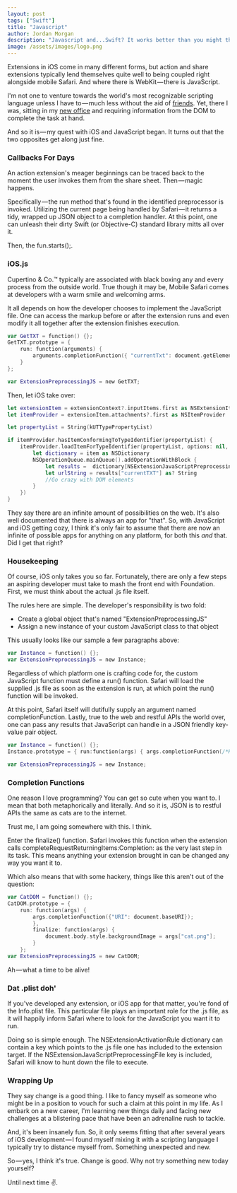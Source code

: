 ```yaml
---
layout: post
tags: ["Swift"]
title: "Javascript"
author: Jordan Morgan
description: "Javascript and...Swift? It works better than you might think, and for more than just parlor tricks."
image: /assets/images/logo.png
---
```

Extensions in iOS come in many different forms, but action and share extensions typically lend themselves quite well to being coupled right alongside mobile Safari. And where there is WebKit — there is JavaScript.

I'm not one to venture towards the world's most recognizable scripting language unless I have to — much less without the aid of [friends][2]. Yet, there I was, sitting in my [new office][3] and requiring information from the DOM to complete the task at hand.

And so it is — my quest with iOS and JavaScript began. It turns out that the two opposites get along just fine.

### Callbacks For Days

An action extension's meager beginnings can be traced back to the moment the user invokes them from the share sheet. Then — magic happens.

Specifically — the run method that's found in the identified preprocessor is invoked. Utilizing the current page being handled by Safari — it returns a tidy, wrapped up JSON object to a completion handler. At this point, one can unleash their dirty Swift (or Objective-C) standard library mitts all over it.

Then, the fun.starts();.

### iOS.js

Cupertino & Co.™ typically are associated with black boxing any and every process from the outside world. True though it may be, Mobile Safari comes at developers with a warm smile and welcoming arms.

It all depends on how the developer chooses to implement the JavaScript file. One can access the markup before or after the extension runs and even modify it all together after the extension finishes execution.
```swift 
var GetTXT = function() {};  
GetTXT.prototype = {  
    run: function(arguments) {  
        arguments.completionFunction({ "currentTxt": document.getElementById('txt').textContent});  
    }  
};

var ExtensionPreprocessingJS = new GetTXT;
```

Then, let iOS take over:

```swift 
let extensionItem = extensionContext?.inputItems.first as NSExtensionItem  
let itemProvider = extensionItem.attachments?.first as NSItemProvider

let propertyList = String(kUTTypePropertyList)

if itemProvider.hasItemConformingToTypeIdentifier(propertyList) {  
    itemProvider.loadItemForTypeIdentifier(propertyList, options: nil, completionHandler: { (item, error) -> Void in  
        let dictionary = item as NSDictionary  
        NSOperationQueue.mainQueue().addOperationWithBlock {  
            let results =  dictionary[NSExtensionJavaScriptPreprocessingResultsKey] as NSDictionary  
            let urlString = results["currentTXT"] as? String  
            //Go crazy with DOM elements  
        }  
    })  
}
```

They say there are an infinite amount of possibilities on the web. It's also well documented that there is always an app for "that". So, with JavaScript and iOS getting cozy, I think it's only fair to assume that there are now an infinite of possible apps for anything on any platform, for both this _and_ that. Did I get that right?

### Housekeeping

Of course, iOS only takes you so far. Fortunately, there are only a few steps an aspiring developer must take to mash the front end with Foundation. First, we must think about the actual .js file itself.

The rules here are simple. The developer's responsibility is two fold:

* Create a global object that's named "ExtensionPreprocessingJS"
* Assign a new instance of your custom JavaScript class to that object

This usually looks like our sample a few paragraphs above:
```swift  
var Instance = function() {};  
var ExtensionPreprocessingJS = new Instance;
```

Regardless of which platform one is crafting code for, the custom JavaScript function must define a run() function. Safari will load the supplied .js file as soon as the extension is run, at which point the run() function will be invoked.

At this point, Safari itself will dutifully supply an argument named completionFunction. Lastly, true to the web and restful APIs the world over, one can pass any results that JavaScript can handle in a JSON friendly key-value pair object.

```swift  
var Instance = function() {};  
Instance.prototype = { run:function(args) { args.completionFunction(/*Key-Vals go here*/); }

var ExtensionPreprocessingJS = new Instance;
```

### Completion Functions

One reason I love programming? You can get so cute when you want to. I mean that both metaphorically and literally. And so it is, JSON is to restful APIs the same as cats are to the internet.

Trust me, I am going somewhere with this. I think.

Enter the finalize() function. Safari invokes this function when the extension calls completeRequestReturningItems:Completion: as the very last step in its task. This means anything your extension brought in can be changed any way you want it to.

Which also means that with some hackery, things like this aren't out of the question:

```swift 
var CatDOM = function() {};  
CatDOM.prototype = {  
    run: function(args) {  
        args.completionFunction({"URI": document.baseURI});  
        },  
        finalize: function(args) {  
            document.body.style.backgroundImage = args["cat.png"];  
        }  
    };
var ExtensionPreprocessingJS = new CatDOM;
```

Ah — what a time to be alive!

### Dat .plist doh'

If you've developed any extension, or iOS app for that matter, you're fond of the Info.plist file. This particular file plays an important role for the .js file, as it will happily inform Safari where to look for the JavaScript you want it to run.

Doing so is simple enough. The NSExtensionActivationRule dictionary can contain a key which points to the .js file one has included to the extension target. If the NSExtensionJavaScriptPreprocessingFile key is included, Safari will know to hunt down the file to execute.

### Wrapping Up

They say change is a good thing. I like to fancy myself as someone who might be in a position to vouch for such a claim at this point in my life. As I embark on a new career, I'm learning new things daily and facing new challenges at a blistering pace that have been an adrenaline rush to tackle.

And, it's been insanely fun. So, it only seems fitting that after several years of iOS development — I found myself mixing it with a scripting language I typically try to distance myself from. Something unexpected and new.

So — yes, I think it's true. Change is good. Why not try something new today yourself?

Until next time ✌️.

[1]: http://www.producthunt.com/tech/buffer-for-ios-v5-0
[2]: https://jquery.com
[3]: https://instagram.com/p/8VbqsrKhZw/?taken-by=lookitsjordanmorgan
